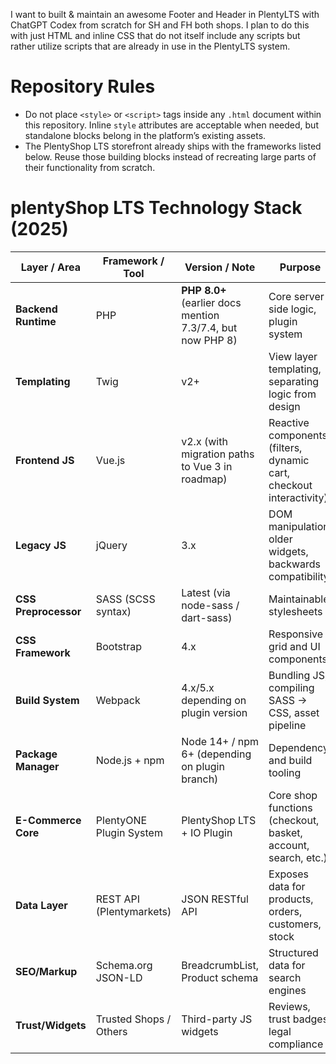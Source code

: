 I want to built &amp; maintain an awesome Footer and Header in PlentyLTS with ChatGPT Codex from scratch for SH and FH both shops. I plan to do this with just HTML and inline CSS that do not itself include any scripts but rather utilize scripts that are already in use in the PlentyLTS system.

# Repository Rules

- Do not place `<style>` or `<script>` tags inside any `.html` document within this repository. Inline `style` attributes are acceptable when needed, but standalone blocks belong in the platform’s existing assets.
- The PlentyShop LTS storefront already ships with the frameworks listed below. Reuse those building blocks instead of recreating large parts of their functionality from scratch.

# plentyShop LTS Technology Stack (2025)

| Layer / Area        | Framework / Tool        | Version / Note                                               | Purpose                                                                 |
|---------------------|-------------------------|--------------------------------------------------------------|-------------------------------------------------------------------------|
| **Backend Runtime** | PHP                     | **PHP 8.0+** (earlier docs mention 7.3/7.4, but now PHP 8)   | Core server-side logic, plugin system                                   |
| **Templating**      | Twig                    | v2+                                                          | View layer templating, separating logic from design                     |
| **Frontend JS**     | Vue.js                  | v2.x (with migration paths to Vue 3 in roadmap)              | Reactive components (filters, dynamic cart, checkout interactivity)     |
| **Legacy JS**       | jQuery                  | 3.x                                                          | DOM manipulation, older widgets, backwards compatibility                |
| **CSS Preprocessor**| SASS (SCSS syntax)      | Latest (via node-sass / dart-sass)                           | Maintainable stylesheets                                                |
| **CSS Framework**   | Bootstrap               | 4.x                                                          | Responsive grid and UI components                                       |
| **Build System**    | Webpack                 | 4.x/5.x depending on plugin version                          | Bundling JS, compiling SASS → CSS, asset pipeline                       |
| **Package Manager** | Node.js + npm           | Node 14+ / npm 6+ (depending on plugin branch)                | Dependency and build tooling                                            |
| **E-Commerce Core** | PlentyONE Plugin System | PlentyShop LTS + IO Plugin                                   | Core shop functions (checkout, basket, account, search, etc.)           |
| **Data Layer**      | REST API (Plentymarkets)| JSON RESTful API                                             | Exposes data for products, orders, customers, stock                     |
| **SEO/Markup**      | Schema.org JSON-LD      | BreadcrumbList, Product schema                               | Structured data for search engines                                      |
| **Trust/Widgets**   | Trusted Shops / Others  | Third-party JS widgets                                       | Reviews, trust badges, legal compliance                                 |
